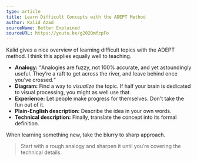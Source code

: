 ```yaml
---
type: article
title: Learn Difficult Concepts with the ADEPT Method
author: Kalid Azad
sourceName: Better Explained
sourceURL: https://youtu.be/g202QmfzpFo
---
```


Kalid gives a nice overview of learning difficult topics with the ADEPT method. I think this applies
equally well to teaching.

* **Analogy:** <q>Analogies are fuzzy, not 100% accurate, and yet astoundingly useful. They’re a
  raft to get across the river, and leave behind once you’ve crossed.</q>
* **Diagram:** Find a way to *visualize* the topic.  If half your brain is dedicated to visual
  processing, you might as well use that.
* **Experience:** Let people make progress for themselves. Don't take the fun out of it.
* **Plain-English description:** Describe the idea in your own words.
* **Technical description:** Finally, translate the concept into its formal definition.

When learning something new, take the blurry to sharp approach.

> Start with a rough analogy and sharpen it until you’re covering the technical details.
